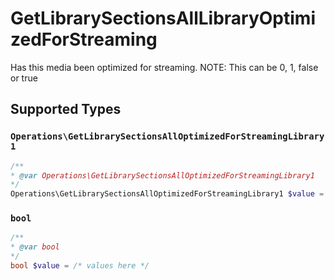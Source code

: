 # GetLibrarySectionsAllLibraryOptimizedForStreaming

Has this media been optimized for streaming. NOTE: This can be 0, 1, false or true


## Supported Types

### `Operations\GetLibrarySectionsAllOptimizedForStreamingLibrary1`

```php
/**
* @var Operations\GetLibrarySectionsAllOptimizedForStreamingLibrary1
*/
Operations\GetLibrarySectionsAllOptimizedForStreamingLibrary1 $value = /* values here */
```

### `bool`

```php
/**
* @var bool
*/
bool $value = /* values here */
```

